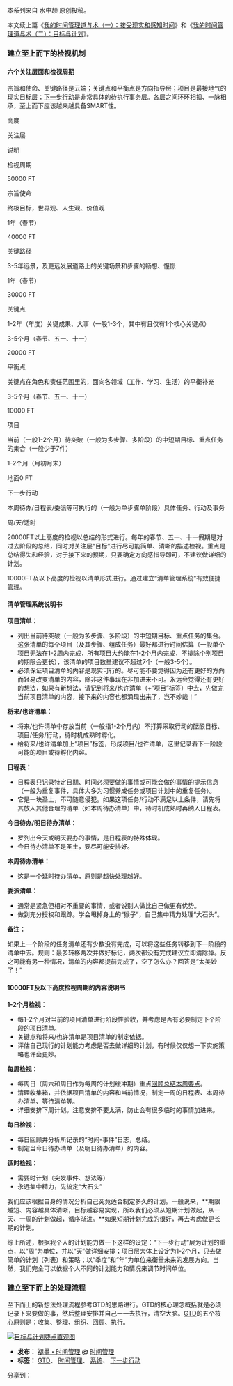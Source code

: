 本系列来自 水中颉 原创投稿。

本文续上篇《[我的时间管理道与术（一）：接受现实和感知时间](https://www.mifengtd.cn/articles/time-management-dao-shu-1.html "我的时间管理道与术（一）：接受现实和感知时间")》和《[我的时间管理道与术（二）：目标与计划](https://www.mifengtd.cn/articles/time-management-dao-shu-2.html "我的时间管理道与术（二）：目标与计划")》。

### 建立至上而下的检视机制

#### 六个关注层面和检视周期

宗旨和使命、关键路径是云端；关键点和平衡点是方向指导层；项目是最接地气的现实目标层；[下一步行动](https://www.mifengtd.cn/articles/gtd_what_is_the_next_action.html "为什么下一步行动这么重要？")是非常具体的待执行事务层。各层之间环环相扣、一脉相承，至上而下应该越来越具备SMART性。

高度

关注层

说明

检视周期

50000 FT

宗旨使命

终极目标，世界观、人生观、价值观

1年（春节）

40000 FT

关键路径

3-5年远景，及更远发展道路上的关键场景和步骤的畅想、憧憬

1年（春节）

30000 FT

关键点

1-2年（年度）关键成果、大事（一般1-3个，其中有且仅有1个核心关键点）

3-5个月（春节、五一、十一）

20000 FT

平衡点

关键点在角色和责任范围里的，面向各领域（工作、学习、生活）的平衡补充

3-5个月（春节、五一、十一）

10000 FT

项目

当前（一般1-2个月）待突破（一般为多步骤、多阶段）的中短期目标、重点任务的集合（一般少于7件）

1-2个月（月初月末）

地面0 FT

下一步行动

本周待办/日程表/委派等可执行的（一般为单步骤单阶段）具体任务、行动及事务

周/天/适时

20000FT以上高度的检视以总结的形式进行。每年的春节、五一、十一假期是对过去阶段的总结，同时对关注层“目标”进行尽可能简单、清晰的描述检视。重点是总结得失和经验，对于接下来的预期，只要确定方向感指导即可，不建议做详细的计划。

10000FT及以下高度的检视以清单形式进行。通过建立“清单管理系统”有效便捷管理。

#### 清单管理系统说明书

**项目清单：**

-   列出当前待突破（一般为多步骤、多阶段）的中短期目标、重点任务的集合。这张清单的每个项目（及其步骤、组成任务）最好都进行时间估算（一般单个项目无法在1-2周内完成，所有项目大约能在1-2个月内完成，不排除个别项目的期限会更长），该清单的项目数量建议不超过7个（一般3-5个）。
-   必须保证项目清单的内容是现实可行的。尽可能不要觉得因为还有更好的方向而轻易改变清单的内容，除非这件事现在非加进来不可。永远会觉得还有更好的想法，如果有新想法，请记到将来/也许清单（+“项目”标签）中去，先做完当前项目清单的内容，接下来的内容也都涌现出来了，岂不妙哉！”

**将来/也许清单：**

-   将来/也许清单中存放当前（一般指1-2个月内）不打算采取行动的酝酿目标、项目/任务/行动，待时机成熟时孵化。
-   给将来/也许清单加上“项目”标签，形成项目/也许清单，这里记录着下一阶段可能的项目或待孵化内容。

**日程表：**

-   日程表只记录特定日期、时间必须要做的事情或可能会做的事情的提示信息（一般为重复事件，具体大多为习惯养成任务或项目计划中的重复任务）。
-   它是一块圣土，不可随意侵犯。如果这项任务/行动不满足以上条件，请先将其放入其他合理的清单（如本周待办清单）中，待时机成熟时再纳入日程表。

**今日待办/明日待办清单：**

-   罗列出今天或明天要办的事情，是日程表的特殊体现。
-   今日待办清单不是圣土，要尽可能安排好。

**本周待办清单：**

-   这是一个延时待办清单，原则是越快处理越好。

**委派清单：**

-   通常是紧急但相对不重要的事情，或者说别人做比自己做更有优势。
-   做到充分授权和跟踪。学会甩掉身上的“猴子”，自己集中精力处理“大石头”。

**备注：**

如果上一个阶段的任务清单还有少数没有完成，可以将这些任务转移到下一阶段的清单中去。规则：最多转移两次并做好标记，两次都没有完成建议立即清除掉。反之可能有另一种情况，清单的内容都提前完成了，空了怎么办？回答是“太美妙了！”

#### 10000FT及以下高度检视周期的内容说明书

**1-2个月检视：**

-   每1-2个月对当前的项目清单进行阶段性验收，并考虑是否有必要制定下个阶段的项目清单。
-   关键点和将来/也许清单是项目清单的制定依据。
-   评估自己现行的计划能力考虑是否去做详细的计划，有时候仅仅想一下实施策略也许会更妙。

**每周检视：**

-   每周日（周六和周日作为每周的计划缓冲期）重点[回顾总结本周要点](https://www.mifengtd.cn/articles/weekly-review-how-one-hour-can-save-you-a-weeks-worth-of-hassle-and-headache.html "每周回顾：一小时拯救一周的烦恼和头痛（上）")。
-   清理收集箱，并依据项目清单的内容和当前情况，制定一周的日程表、本周待办清单、等待清单等。
-   详细安排下周计划。注意安排不要太满，防止会有很多临时的事情加进来。

**每日检视：**

-   每日回顾并分析所记录的“时间-事件”日志，总结。
-   制定当今日待办清单（及明日待办清单）的内容。

**适时检视：**

-   需要时计划（突发事件、想法等）
-   永远集中精力，先搞定“大石头”

我们应该根据自身的情况分析自己究竟适合制定多久的计划。一般说来，**期限越短、内容越具体清晰，目标越容易实现，所以我们必须从短期计划做起，从一天、一周的计划做起，循序渐进。**如果短期计划完成的很好，再去考虑做更长期的计划。

综上所述，根据我个人的计划能力做一下这样的设定：“下一步行动”层为计划的重点，以“周”为单位，并以“天”做详细安排；项目层大体上设定为1-2个月，只去做简单的计划（列表）和策略；以“季度”和“年”为单位来衡量未来的发展方向。当然，我们完全可以依据个人不同的计划能力和情况来调节时间单位。

### 建立至下而上的处理流程

至下而上的新想法处理流程参考GTD的思路进行。GTD的核心理念概括就是必须记录下来要做的事，然后整理安排并自己一一去执行，清空大脑。[GTD](https://www.mifengtd.cn/articles/start-gtd.html "入门GTD时间管理系统必读")的五个核心原则是：收集、整理、组织、回顾、执行。

[![目标与计划要点直观图](https://www.mifengtd.cn/static/2016/05/time-management-dao-shu-2.png)](https://www.mifengtd.cn/articles/time-management-dao-shu-3.html)

-   **发布：** [褪墨・时间管理](https://www.mifengtd.cn) **@** [时间管理](https://www.mifengtd.cn/categories/time-management/)
-   **标签：** [GTD](https://www.mifengtd.cn/tags/GTD)、 [时间管理](https://www.mifengtd.cn/tags/时间管理)、 [系统](https://www.mifengtd.cn/tags/系统)、 [下一步行动](https://www.mifengtd.cn/tags/下一步行动)

分享到：